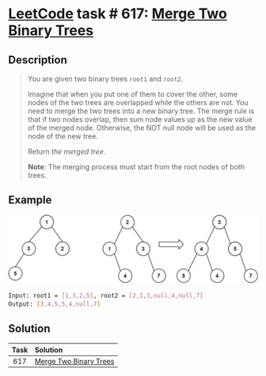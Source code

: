 # [LeetCode][leetcode] task # 617: [Merge Two Binary Trees][task]

Description
-----------

> You are given two binary trees `root1` and `root2`.
> 
> Imagine that when you put one of them to cover the other,
> some nodes of the two trees are overlapped while the others are not.
> You need to merge the two trees into a new binary tree.
> The merge rule is that if two nodes overlap,
> then sum node values up as the new value of the merged node.
> Otherwise, the NOT null node will be used as the node of the new tree.
> 
> Return _the merged tree_.
> 
> **Note**: The merging process must start from the root nodes of both trees.

 Example
-------

![tree.png](image/tree.png)

```sh
Input: root1 = [1,3,2,5], root2 = [2,1,3,null,4,null,7]
Output: [3,4,5,5,4,null,7]
```

Solution
--------

| Task | Solution                           |
|:----:|:-----------------------------------|
| 617  | [Merge Two Binary Trees][solution] |


[leetcode]: <http://leetcode.com/>
[task]: <https://leetcode.com/problems/construct-string-from-binary-tree/>
[solution]: <https://github.com/wellaxis/praxis-leetcode/blob/main/src/main/java/com/witalis/praxis/leetcode/task/h7/p617/option/Practice.java>
